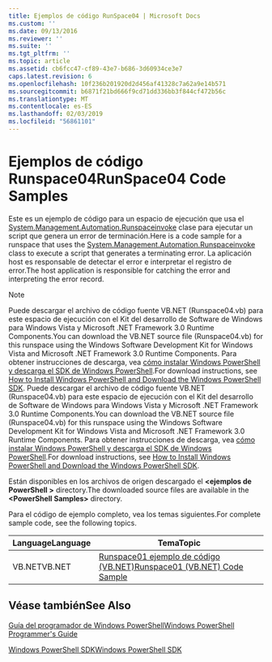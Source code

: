 ```yaml
---
title: Ejemplos de código RunSpace04 | Microsoft Docs
ms.custom: ''
ms.date: 09/13/2016
ms.reviewer: ''
ms.suite: ''
ms.tgt_pltfrm: ''
ms.topic: article
ms.assetid: cb6fcc47-cf89-43e7-b686-3d60934ce3e7
caps.latest.revision: 6
ms.openlocfilehash: 10f236b201920d2d456af41328c7a62a9e14b571
ms.sourcegitcommit: b6871f21bd666f9cd71dd336bb3f844cf472b56c
ms.translationtype: MT
ms.contentlocale: es-ES
ms.lasthandoff: 02/03/2019
ms.locfileid: "56861101"
---
```

# <a name="runspace04-code-samples"></a><span data-ttu-id="503e1-102">Ejemplos de código Runspace04</span><span class="sxs-lookup"><span data-stu-id="503e1-102">RunSpace04 Code Samples</span></span>

<span data-ttu-id="503e1-103">Este es un ejemplo de código para un espacio de ejecución que usa el [System.Management.Automation.Runspaceinvoke](/dotnet/api/System.Management.Automation.RunspaceInvoke) clase para ejecutar un script que genera un error de terminación.</span><span class="sxs-lookup"><span data-stu-id="503e1-103">Here is a code sample for a runspace that uses the [System.Management.Automation.Runspaceinvoke](/dotnet/api/System.Management.Automation.RunspaceInvoke) class to execute a script that generates a terminating error.</span></span> <span data-ttu-id="503e1-104">La aplicación host es responsable de detectar el error e interpretar el registro de error.</span><span class="sxs-lookup"><span data-stu-id="503e1-104">The host application is responsible for catching the error and interpreting the error record.</span></span>

> [!NOTE]
> <span data-ttu-id="503e1-105">Puede descargar el archivo de código fuente VB.NET (Runspace04.vb) para este espacio de ejecución con el Kit del desarrollo de Software de Windows para Windows Vista y Microsoft .NET Framework 3.0 Runtime Components.</span><span class="sxs-lookup"><span data-stu-id="503e1-105">You can download the VB.NET source file (Runspace04.vb) for this runspace using the Windows Software Development Kit for Windows Vista and Microsoft .NET Framework 3.0 Runtime Components.</span></span> <span data-ttu-id="503e1-106">Para obtener instrucciones de descarga, vea [cómo instalar Windows PowerShell y descarga el SDK de Windows PowerShell](/powershell/developer/installing-the-windows-powershell-sdk).</span><span class="sxs-lookup"><span data-stu-id="503e1-106">For download instructions, see [How to Install Windows PowerShell and Download the Windows PowerShell SDK](/powershell/developer/installing-the-windows-powershell-sdk).</span></span>
> <span data-ttu-id="503e1-107">Puede descargar el archivo de código fuente VB.NET (Runspace04.vb) para este espacio de ejecución con el Kit del desarrollo de Software de Windows para Windows Vista y Microsoft .NET Framework 3.0 Runtime Components.</span><span class="sxs-lookup"><span data-stu-id="503e1-107">You can download the VB.NET source file (Runspace04.vb) for this runspace using the Windows Software Development Kit for Windows Vista and Microsoft .NET Framework 3.0 Runtime Components.</span></span> <span data-ttu-id="503e1-108">Para obtener instrucciones de descarga, vea [cómo instalar Windows PowerShell y descarga el SDK de Windows PowerShell](/powershell/developer/installing-the-windows-powershell-sdk).</span><span class="sxs-lookup"><span data-stu-id="503e1-108">For download instructions, see [How to Install Windows PowerShell and Download the Windows PowerShell SDK](/powershell/developer/installing-the-windows-powershell-sdk).</span></span>
>
> <span data-ttu-id="503e1-109">Están disponibles en los archivos de origen descargado el  **\<ejemplos de PowerShell >** directory.</span><span class="sxs-lookup"><span data-stu-id="503e1-109">The downloaded source files are available in the **\<PowerShell Samples>** directory.</span></span>

<span data-ttu-id="503e1-110">Para el código de ejemplo completo, vea los temas siguientes.</span><span class="sxs-lookup"><span data-stu-id="503e1-110">For complete sample code, see the following topics.</span></span>

|<span data-ttu-id="503e1-111">Language</span><span class="sxs-lookup"><span data-stu-id="503e1-111">Language</span></span>|<span data-ttu-id="503e1-112">Tema</span><span class="sxs-lookup"><span data-stu-id="503e1-112">Topic</span></span>|
|--------------|-----------|
|<span data-ttu-id="503e1-113">VB.NET</span><span class="sxs-lookup"><span data-stu-id="503e1-113">VB.NET</span></span>|[<span data-ttu-id="503e1-114">Runspace01 ejemplo de código (VB.NET)</span><span class="sxs-lookup"><span data-stu-id="503e1-114">Runspace01 (VB.NET) Code Sample</span></span>](./runspace01-vb-net-code-sample.md)|

## <a name="see-also"></a><span data-ttu-id="503e1-115">Véase también</span><span class="sxs-lookup"><span data-stu-id="503e1-115">See Also</span></span>

[<span data-ttu-id="503e1-116">Guía del programador de Windows PowerShell</span><span class="sxs-lookup"><span data-stu-id="503e1-116">Windows PowerShell Programmer's Guide</span></span>](./windows-powershell-programmer-s-guide.md)

[<span data-ttu-id="503e1-117">Windows PowerShell SDK</span><span class="sxs-lookup"><span data-stu-id="503e1-117">Windows PowerShell SDK</span></span>](../windows-powershell-reference.md)